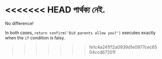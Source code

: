<<<<<<< HEAD
পার্থক্য নেই.
=======
No difference!

In both cases, `return confirm('Did parents allow you?')` executes exactly when the `if` condition is falsy.
>>>>>>> fe1c4a241f12a0939d1e0977cec6504ccd67201f
